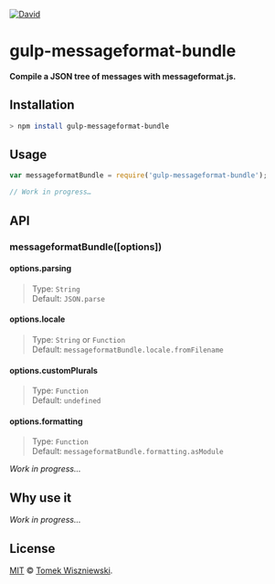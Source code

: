 [![David](https://img.shields.io/david/tomekwi/gulp-messageformat-bundle.svg?style=flat-square)](https://david-dm.org/tomekwi/gulp-messageformat-bundle)

gulp-messageformat-bundle
=========================

**Compile a JSON tree of messages with messageformat.js.**




Installation
------------


```sh
> npm install gulp-messageformat-bundle
```




Usage
-----

```js
var messageformatBundle = require('gulp-messageformat-bundle');

// Work in progress…
```




API
---

### messageformatBundle([options])

#### options.parsing
> Type: `String`  
> Default: `JSON.parse`

#### options.locale
> Type: `String` or `Function`  
> Default: `messageformatBundle.locale.fromFilename`

#### options.customPlurals
> Type: `Function`  
> Default: `undefined`

#### options.formatting
> Type: `Function`  
> Default: `messageformatBundle.formatting.asModule`

_Work in progress…_




Why use it
----------

_Work in progress…_




License
-------

[MIT][] © [Tomek Wiszniewski][].




<!-- Links -->
[MIT]: ./License.md
[Tomek Wiszniewski]: https://github.com/tomekwi
